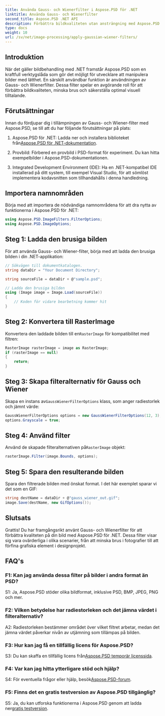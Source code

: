 ```yaml
---
title: Använda Gauss- och Wienerfilter i Aspose.PSD för .NET
linktitle: Använda Gauss- och Wienerfilter
second_title: Aspose.PSD .NET API
description: Förbättra bildkvaliteten utan ansträngning med Aspose.PSD för .NET. Använd Gauss- och Wiener-filter för brusreducering och optimal visuell attraktion.
type: docs
weight: 10
url: /sv/net/image-processing/apply-gaussian-wiener-filters/
---
```

## Introduktion

När det gäller bildbehandling med .NET framstår Aspose.PSD som en kraftfull verktygslåda som gör det möjligt för utvecklare att manipulera bilder med lätthet. En särskilt användbar funktion är användningen av Gauss- och Wienerfilter. Dessa filter spelar en avgörande roll för att förbättra bildkvaliteten, minska brus och säkerställa optimal visuell tilltalande.

## Förutsättningar

Innan du fördjupar dig i tillämpningen av Gauss- och Wiener-filter med Aspose.PSD, se till att du har följande förutsättningar på plats:

1. Aspose.PSD för .NET: Ladda ner och installera biblioteket från[Aspose.PSD för .NET-dokumentation](https://reference.aspose.com/psd/net/).

2. Provbild: Förbered en provbild i PSD-format för experiment. Du kan hitta exempelbilder i Aspose.PSD-dokumentationen.

3. Integrated Development Environment (IDE): Ha en .NET-kompatibel IDE installerad på ditt system, till exempel Visual Studio, för att sömlöst implementera kodavsnitten som tillhandahålls i denna handledning.

## Importera namnområden

Börja med att importera de nödvändiga namnområdena för att dra nytta av funktionerna i Aspose.PSD för .NET:

```csharp
using Aspose.PSD.ImageFilters.FilterOptions;
using Aspose.PSD.ImageOptions;
```

## Steg 1: Ladda den brusiga bilden

För att använda Gauss- och Wiener-filter, börja med att ladda den brusiga bilden i din .NET-applikation:

```csharp
// Sökvägen till dokumentkatalogen.
string dataDir = "Your Document Directory";

string sourceFile = dataDir + @"sample.psd";

// Ladda den brusiga bilden
using (Image image = Image.Load(sourceFile))
{
    // Koden för vidare bearbetning kommer hit
}
```

## Steg 2: Konvertera till RasterImage

 Konvertera den laddade bilden till en`RasterImage` för kompatibilitet med filtren:

```csharp
RasterImage rasterImage = image as RasterImage;
if (rasterImage == null)
{
    return;
}
```

## Steg 3: Skapa filteralternativ för Gauss och Wiener

 Skapa en instans av`GaussWienerFilterOptions` klass, som anger radiestorlek och jämnt värde:

```csharp
GaussWienerFilterOptions options = new GaussWienerFilterOptions(12, 3);
options.Grayscale = true;
```

## Steg 4: Använd filter

 Använd de skapade filteralternativen på`RasterImage` objekt:

```csharp
rasterImage.Filter(image.Bounds, options);
```

## Steg 5: Spara den resulterande bilden

Spara den filtrerade bilden med önskat format. I det här exemplet sparar vi det som en GIF:

```csharp
string destName = dataDir + @"gauss_wiener_out.gif";
image.Save(destName, new GifOptions());
```

## Slutsats

Grattis! Du har framgångsrikt använt Gauss- och Wienerfilter för att förbättra kvaliteten på din bild med Aspose.PSD för .NET. Dessa filter visar sig vara ovärderliga i olika scenarier, från att minska brus i fotografier till att förfina grafiska element i designprojekt.

## FAQ's

### F1: Kan jag använda dessa filter på bilder i andra format än PSD?

S1: Ja, Aspose.PSD stöder olika bildformat, inklusive PSD, BMP, JPEG, PNG och mer.

### F2: Vilken betydelse har radiestorleken och det jämna värdet i filteralternativ?

A2: Radiestorleken bestämmer området över vilket filtret arbetar, medan det jämna värdet påverkar nivån av utjämning som tillämpas på bilden.

### F3: Hur kan jag få en tillfällig licens för Aspose.PSD?

 S3: Du kan skaffa en tillfällig licens från[Aspose.PSD temporär licenssida](https://purchase.aspose.com/temporary-license/).

### F4: Var kan jag hitta ytterligare stöd och hjälp?

 S4: För eventuella frågor eller hjälp, besök[Aspose.PSD-forum](https://forum.aspose.com/c/psd/34).

### F5: Finns det en gratis testversion av Aspose.PSD tillgänglig?

 S5: Ja, du kan utforska funktionerna i Aspose.PSD genom att ladda ner[gratis testversion](https://releases.aspose.com/).
